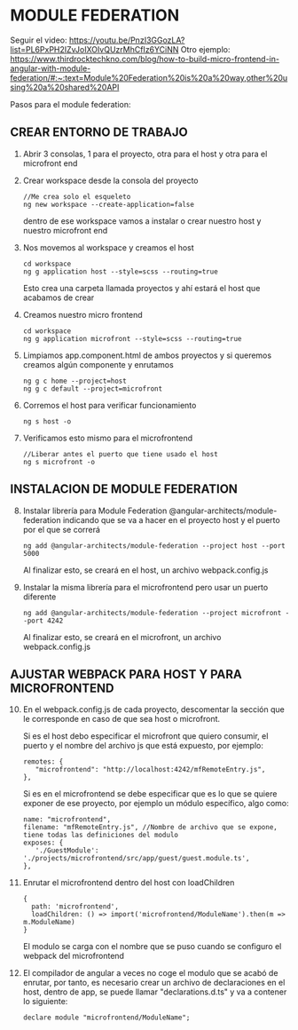 # MODULE FEDERATION

Seguir el video: https://youtu.be/PnzI3GGozLA?list=PL6PxPH2IZvJoIXOIvQUzrMhCfIz6YCiNN
Otro ejemplo: https://www.thirdrocktechkno.com/blog/how-to-build-micro-frontend-in-angular-with-module-federation/#:~:text=Module%20Federation%20is%20a%20way,other%20using%20a%20shared%20API

Pasos para el module federation:

## CREAR ENTORNO DE TRABAJO

1. Abrir 3 consolas, 1 para el proyecto, otra para el host y otra para el microfront end

2. Crear workspace desde la consola del proyecto

   ```
   //Me crea solo el esqueleto
   ng new workspace --create-application=false
   ```

   dentro de ese workspace vamos a instalar o crear nuestro host y nuestro microfront end

3. Nos movemos al workspace y creamos el host

   ```
   cd workspace
   ng g application host --style=scss --routing=true
   ```

   Esto crea una carpeta llamada proyectos y ahí estará el host que acabamos de crear

4. Creamos nuestro micro frontend

   ```
   cd workspace
   ng g application microfront --style=scss --routing=true
   ```

5. Limpiamos app.component.html de ambos proyectos y si queremos creamos algún componente y enrutamos

   ```
   ng g c home --project=host
   ng g c default --project=microfront
   ```

6. Corremos el host para verificar funcionamiento

   ```
   ng s host -o
   ```

7. Verificamos esto mismo para el microfrontend
   ```
   //Liberar antes el puerto que tiene usado el host
   ng s microfront -o
   ```

## INSTALACION DE MODULE FEDERATION

8. Instalar librería para Module Federation @angular-architects/module-federation
   indicando que se va a hacer en el proyecto host y el puerto por el que se correrá

   ```
   ng add @angular-architects/module-federation --project host --port 5000
   ```

   Al finalizar esto, se creará en el host, un archivo webpack.config.js

9. Instalar la misma librería para el microfrontend pero usar un puerto diferente
   ```
   ng add @angular-architects/module-federation --project microfront --port 4242
   ```
   Al finalizar esto, se creará en el microfront, un archivo webpack.config.js

## AJUSTAR WEBPACK PARA HOST Y PARA MICROFRONTEND

10. En el webpack.config.js de cada proyecto, descomentar la sección que le corresponde
    en caso de que sea host o microfront.

    Si es el host debo especificar el microfront que quiero consumir, el puerto y el nombre del
    archivo js que está expuesto, por ejemplo:

    ```
    remotes: {
       "microfrontend": "http://localhost:4242/mfRemoteEntry.js",
    },
    ```

    Si es en el microfrontend se debe especificar que es lo que se quiere exponer de ese proyecto,
    por ejemplo un módulo específico, algo como:

    ```
    name: "microfrontend",
    filename: "mfRemoteEntry.js", //Nombre de archivo que se expone, tiene todas las definiciones del modulo
    exposes: {
       './GuestModule': './projects/microfrontend/src/app/guest/guest.module.ts',
    },
    ```

11. Enrutar el microfrontend dentro del host con loadChildren

    ```
    {
      path: 'microfrontend',
      loadChildren: () => import('microfrontend/ModuleName').then(m => m.ModuleName)
    }
    ```

    El modulo se carga con el nombre que se puso cuando se configuro el webpack del microfrontend

12. El compilador de angular a veces no coge el modulo que se acabó de enrutar, por tanto, es necesario
    crear un archivo de declaraciones en el host, dentro de app, se puede llamar "declarations.d.ts" y va a contener lo siguiente:
    ```
    declare module "microfrontend/ModuleName";
    ```
